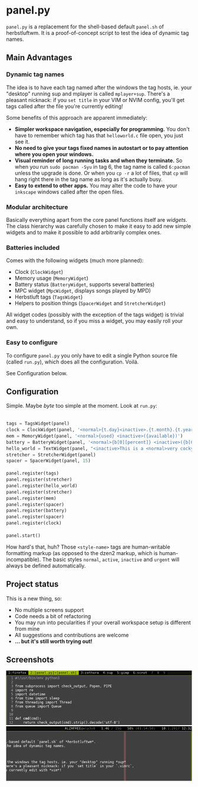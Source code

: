 # panel.py

`panel.py` is a replacement for the shell-based default `panel.sh` of herbstluftwm.
It is a proof-of-concept script to test the idea of dynamic tag names.

## Main Advantages

### Dynamic tag names

The idea is to have each tag named after the windows the tag hosts, ie. your "desktop" running sup
and mplayer is called `mplayer+sup`. There's a pleasant nicknack: if you `set title` in your VIM
or NVIM config, you'll get tags called after the file you're currently editing!

Some benefits of this approach are apparent immediately:

  * **Simpler workspace navigation, especially for programming.** You don't have to remember which tag
    has that `helloworld.c` file open, you just see it.
  * **No need to give your tags fixed names in autostart or to pay attention where you open your windows.**
  * **Visual reminder of long running tasks and when they terminate.** So when you run `sudo pacman -Syu` in
    tag 6, the tag name is called `6:pacman` unless the upgrade is done. Or when you `cp -r` a lot of files,
    that `cp` will hang right there in the tag name as long as it's actually busy.
  * **Easy to extend to other apps.** You may alter the code to have your `inkscape` windows called after
    the open files.
    
### Modular architecture

Basically everything apart from the core panel functions itself are *widgets*. The class hierarchy was
carefully chosen to make it easy to add new simple widgets and to make it possible to add arbitrarily
complex ones.

### Batteries included

Comes with the following widgets (much more planned):

  * Clock (`ClockWidget`)
  * Memory usage (`MemoryWidget`)
  * Battery status (`BatteryWidget`, supports several batteries)
  * MPC widget (`MpcWidget`, displays songs played by MPD)
  * Herbstluft tags (`TagsWidget`)
  * Helpers to position things (`SpacerWidget` and `StretcherWidget`)

All widget codes (possibly with the exception of the tags widget) is trivial and easy to understand,
so if you miss a widget, you may easily roll your own.

### Easy to configure

To configure `panel.py` you only have to edit a single Python source file (called `run.py`), which does
all the configuration. Voilá.

See Configuration below.


## Configuration

Simple. Maybe *byte* too simple at the moment. Look at `run.py`:

```python

tags = TagsWidget(panel)
clock = ClockWidget(panel, '<normal>{t.day}<inactive>.{t.month}.{t.year} <normal>{t.hour:02d}:{t.minute:02d}')
mem = MemoryWidget(panel, '<normal>{used} <inactive>({available})')
battery = BatteryWidget(panel, '<normal>{b[0][percent]} <inactive>({b[0][time]})')
hello_world = TextWidget(panel, "<inactive>This is a <normal>very cocky<inactive> panel.py")
stretcher = StretcherWidget(panel)
spacer = SpacerWidget(panel, 15)

panel.register(tags)
panel.register(stretcher)
panel.register(hello_world)
panel.register(stretcher)
panel.register(mem)
panel.register(spacer)
panel.register(battery)
panel.register(spacer)
panel.register(clock)

panel.start()
```

How hard's that, huh? Those `<style-name>` tags are human-writable formatting markup (as opposed to the
dzen2 markup, which is human-incompatible). The basic styles `normal`, `active`, `inactive` and `urgent`
will always be defined automatically.

## Project status

This is a new thing, so:

  * No multiple screens support
  * Code needs a bit of refactoring
  * You may run into pecularities if your overall workspace setup is different from mine
  * All suggestions and contributions are welcome
  * **... but it's still worth trying out!**
  
## Screenshots

<p align="center">
	<img alt="panel.py's tags" src="tags.png" />
	<img alt="panel.py's status text (customizable in code)" src="status.png" />
</p>
